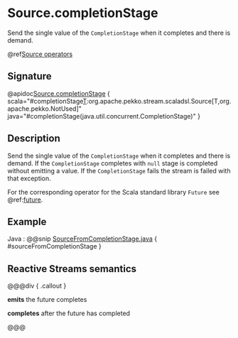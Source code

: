 # Source.completionStage

Send the single value of the `CompletionStage` when it completes and there is demand.

@ref[Source operators](../index.md#source-operators)

## Signature

@apidoc[Source.completionStage](Source$) { scala="#completionStage[T](completionStage:java.util.concurrent.CompletionStage[T]):org.apache.pekko.stream.scaladsl.Source[T,org.apache.pekko.NotUsed]" java="#completionStage(java.util.concurrent.CompletionStage)" }


## Description

Send the single value of the `CompletionStage` when it completes and there is demand.
If the `CompletionStage` completes with `null` stage is completed without emitting a value.
If the `CompletionStage` fails the stream is failed with that exception.

For the corresponding operator for the Scala standard library `Future` see @ref:[future](future.md).

## Example

Java
:  @@snip [SourceFromCompletionStage.java](/akka-docs/src/test/java/jdocs/stream/operators/source/FromCompletionStage.java) { #sourceFromCompletionStage }

## Reactive Streams semantics

@@@div { .callout }

**emits** the future completes

**completes** after the future has completed

@@@
